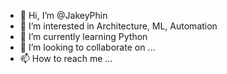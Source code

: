 - 👋 Hi, I’m @JakeyPhin
- 👀 I’m interested in Architecture, ML, Automation
- 🌱 I’m currently learning Python
- 💞️ I’m looking to collaborate on ...
- 📫 How to reach me ...

<!---
JakeyPhin/JakeyPhin is a ✨ special ✨ repository because its `README.md` (this file) appears on your GitHub profile.
You can click the Preview link to take a look at your changes.
--->
